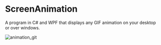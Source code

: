 # ScreenAnimation
A program in C# and WPF that displays any GIF animation on your desktop or over windows.

![animation_git](https://github.com/RonnieXcoder/ScreenAnimation/assets/6543224/49d0224c-4ee5-4445-93fc-b7d5069d49a6)

